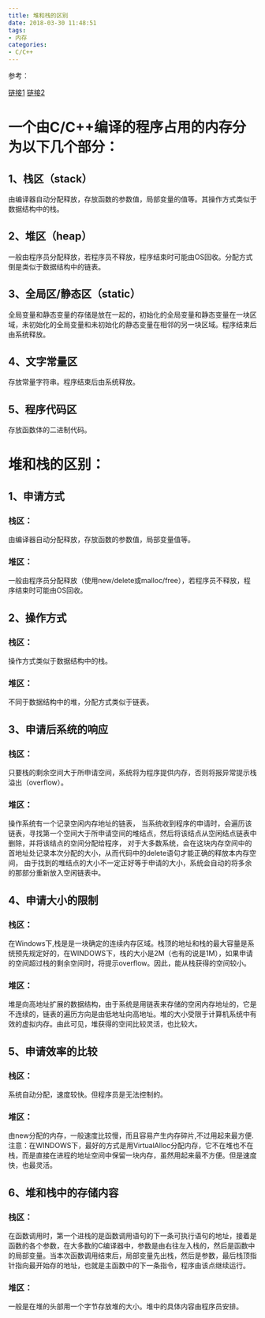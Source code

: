 ```yaml
---
title: 堆和栈的区别
date: 2018-03-30 11:48:51
tags: 
- 内存
categories:
- C/C++
---
```


参考：

[链接1](https://blog.csdn.net/u013321328/article/details/44172689) [链接2](https://blog.csdn.net/shanshanhi/article/details/50904706)

<!-- more -->

# 一个由C/C++编译的程序占用的内存分为以下几个部分：
## 1、栈区（stack）
由编译器自动分配释放，存放函数的参数值，局部变量的值等。其操作方式类似于数据结构中的栈。
## 2、堆区（heap）
一般由程序员分配释放，若程序员不释放，程序结束时可能由OS回收。分配方式倒是类似于数据结构中的链表。
## 3、全局区/静态区（static）
全局变量和静态变量的存储是放在一起的，初始化的全局变量和静态变量在一块区域，未初始化的全局变量和未初始化的静态变量在相邻的另一块区域。程序结束后由系统释放。
## 4、文字常量区
存放常量字符串。程序结束后由系统释放。
## 5、程序代码区
存放函数体的二进制代码。
# 堆和栈的区别：
## 1、申请方式
### 栈区：
由编译器自动分配释放，存放函数的参数值，局部变量值等。
### 堆区：
一般由程序员分配释放（使用new/delete或malloc/free），若程序员不释放，程序结束时可能由OS回收。
## 2、操作方式
### 栈区：
操作方式类似于数据结构中的栈。
### 堆区：
不同于数据结构中的堆，分配方式类似于链表。
## 3、申请后系统的响应 
### 栈区：
只要栈的剩余空间大于所申请空间，系统将为程序提供内存，否则将报异常提示栈溢出（overflow）。
### 堆区：
操作系统有一个记录空闲内存地址的链表，
当系统收到程序的申请时，会遍历该链表，寻找第一个空间大于所申请空间的堆结点，然后将该结点从空闲结点链表中删除，并将该结点的空间分配给程序，
对于大多数系统，会在这块内存空间中的首地址处记录本次分配的大小，从而代码中的delete语句才能正确的释放本内存空间，
由于找到的堆结点的大小不一定正好等于申请的大小，系统会自动的将多余的那部分重新放入空闲链表中。 
## 4、申请大小的限制
### 栈区：
在Windows下,栈是是一块确定的连续内存区域。栈顶的地址和栈的最大容量是系统预先规定好的，在WINDOWS下，栈的大小是2M（也有的说是1M），如果申请的空间超过栈的剩余空间时，将提示overflow。因此，能从栈获得的空间较小。
### 堆区：
堆是向高地址扩展的数据结构，由于系统是用链表来存储的空闲内存地址的，它是不连续的，链表的遍历方向是由低地址向高地址。堆的大小受限于计算机系统中有效的虚拟内存。由此可见，堆获得的空间比较灵活，也比较大。
## 5、申请效率的比较
### 栈区：
系统自动分配，速度较快。但程序员是无法控制的。
### 堆区：
由new分配的内存，一般速度比较慢，而且容易产生内存碎片,不过用起来最方便. 
注意：在WINDOWS下，最好的方式是用VirtualAlloc分配内存，它不在堆也不在栈，而是直接在进程的地址空间中保留一块内存，虽然用起来最不方便。但是速度快，也最灵活。
## 6、堆和栈中的存储内容
### 栈区：
在函数调用时，第一个进栈的是函数调用语句的下一条可执行语句的地址，接着是函数的各个参数，在大多数的C编译器中，参数是由右往左入栈的，然后是函数中的局部变量。当本次函数调用结束后，局部变量先出栈，然后是参数，最后栈顶指针指向最开始存的地址，也就是主函数中的下一条指令，程序由该点继续运行。
### 堆区：
一般是在堆的头部用一个字节存放堆的大小。堆中的具体内容由程序员安排。